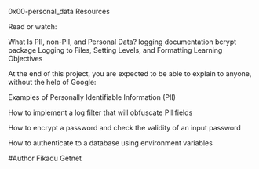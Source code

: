 0x00-personal_data
Resources

Read or watch:

What Is PII, non-PII, and Personal Data?
logging documentation
bcrypt package
Logging to Files, Setting Levels, and Formatting
Learning Objectives

At the end of this project, you are expected to be able to explain to anyone, without the help of Google:

Examples of Personally Identifiable Information (PII)

How to implement a log filter that will obfuscate PII fields

How to encrypt a password and check the validity of an input password

How to authenticate to a database using environment variables

#Author Fikadu Getnet
